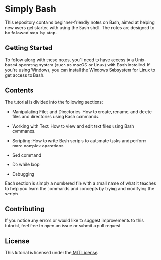 Simply Bash
===========

This repository contains beginner-friendly notes on Bash, aimed at helping new users get started with using the Bash shell. The notes are designed to be followed step-by-step.

Getting Started
---------------

To follow along with these notes, you'll need to have access to a Unix-based operating system (such as macOS or Linux) with Bash installed. If you're using Windows, you can install the Windows Subsystem for Linux to get access to Bash.

Contents
--------

The tutorial is divided into the following sections:

-   Manipulating Files and Directories: How to create, rename, and delete files and directories using Bash commands.

-   Working with Text: How to view and edit text files using Bash commands.

-   Scripting: How to write Bash scripts to automate tasks and perform more complex operations.

-   Sed command

-   Do while loop 

-   Debugging 

Each section is simply a numbered file with a small name of what it teaches to help you learn the commands and concepts by trying and modifying the scripts.

Contributing
------------

If you notice any errors or would like to suggest improvements to this tutorial, feel free to open an issue or submit a pull request.

License
-------

This tutorial is licensed under the[  MIT License](https://chat.openai.com/LICENSE).